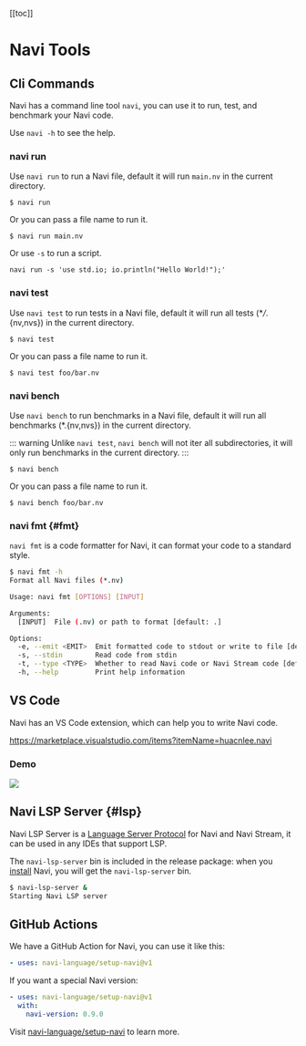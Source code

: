 [[toc]]

# Navi Tools

## Cli Commands

Navi has a command line tool `navi`, you can use it to run, test, and benchmark your Navi code.

Use `navi -h` to see the help.

### navi run

Use `navi run` to run a Navi file, default it will run `main.nv` in the current directory.

```shell
$ navi run
```

Or you can pass a file name to run it.

```shell
$ navi run main.nv
```

Or use `-s` to run a script.

```shell
navi run -s 'use std.io; io.println("Hello World!");'
```

### navi test

Use `navi test` to run tests in a Navi file, default it will run all tests (\*_/_.{nv,nvs}) in the current directory.

```shell
$ navi test
```

Or you can pass a file name to run it.

```shell
$ navi test foo/bar.nv
```

### navi bench

Use `navi bench` to run benchmarks in a Navi file, default it will run all benchmarks (\*.{nv,nvs}) in the current directory.

::: warning
Unlike `navi test`, `navi bench` will not iter all subdirectories, it will only run benchmarks in the current directory.
:::

```shell
$ navi bench
```

Or you can pass a file name to run it.

```shell
$ navi bench foo/bar.nv
```

### navi fmt {#fmt}

`navi fmt` is a code formatter for Navi, it can format your code to a standard style.

```bash
$ navi fmt -h
Format all Navi files (*.nv)

Usage: navi fmt [OPTIONS] [INPUT]

Arguments:
  [INPUT]  File (.nv) or path to format [default: .]

Options:
  -e, --emit <EMIT>  Emit formatted code to stdout or write to file [default: files] [possible values: files, stdout]
  -s, --stdin        Read code from stdin
  -t, --type <TYPE>  Whether to read Navi code or Navi Stream code [default: nv] [possible values: nv, nvs]
  -h, --help         Print help information
```

## VS Code

Navi has an VS Code extension, which can help you to write Navi code.

https://marketplace.visualstudio.com/items?itemName=huacnlee.navi

### Demo

![](https://assets.lbkrs.com/uploads/a74d5351-ad70-4816-bad2-23819c30f881/20230328-114253.gif)

## Navi LSP Server {#lsp}

Navi LSP Server is a [Language Server Protocol] for Navi and Navi Stream, it can be used in any IDEs that support LSP.

The `navi-lsp-server` bin is included in the release package: when you [install](/installation) Navi, you will get the `navi-lsp-server` bin.

```bash
$ navi-lsp-server &
Starting Navi LSP server
```

## GitHub Actions

We have a GitHub Action for Navi, you can use it like this:

```yaml
- uses: navi-language/setup-navi@v1
```

If you want a special Navi version:

```yml
- uses: navi-language/setup-navi@v1
  with:
    navi-version: 0.9.0
```

Visit [navi-language/setup-navi] to learn more.

[Language Server Protocol]: https://microsoft.github.io/language-server-protocol/
[navi-language/setup-navi]: https://github.com/navi-language/setup-navi

